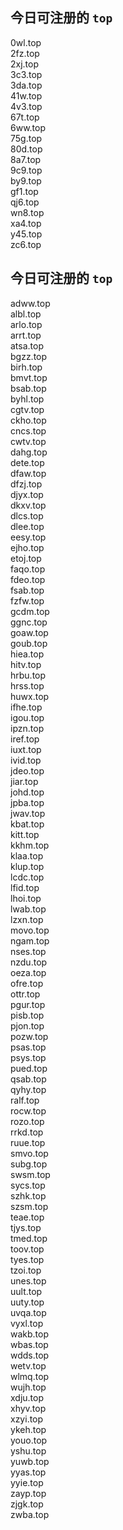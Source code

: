 
## 今日可注册的 `top`
>
0wl.top   
2fz.top   
2xj.top   
3c3.top   
3da.top   
41w.top   
4v3.top   
67t.top   
6ww.top   
75g.top   
80d.top   
8a7.top   
9c9.top   
by9.top   
gf1.top   
qj6.top   
wn8.top   
xa4.top   
y45.top   
zc6.top   


## 今日可注册的 `top`
>
adww.top   
albl.top   
arlo.top   
arrt.top   
atsa.top   
bgzz.top   
birh.top   
bmvt.top   
bsab.top   
byhl.top   
cgtv.top   
ckho.top   
cncs.top   
cwtv.top   
dahg.top   
dete.top   
dfaw.top   
dfzj.top   
djyx.top   
dkxv.top   
dlcs.top   
dlee.top   
eesy.top   
ejho.top   
etoj.top   
faqo.top   
fdeo.top   
fsab.top   
fzfw.top   
gcdm.top   
ggnc.top   
goaw.top   
goub.top   
hiea.top   
hitv.top   
hrbu.top   
hrss.top   
huwx.top   
ifhe.top   
igou.top   
ipzn.top   
iref.top   
iuxt.top   
ivid.top   
jdeo.top   
jiar.top   
johd.top   
jpba.top   
jwav.top   
kbat.top   
kitt.top   
kkhm.top   
klaa.top   
klup.top   
lcdc.top   
lfid.top   
lhoi.top   
lwab.top   
lzxn.top   
movo.top   
ngam.top   
nses.top   
nzdu.top   
oeza.top   
ofre.top   
ottr.top   
pgur.top   
pisb.top   
pjon.top   
pozw.top   
psas.top   
psys.top   
pued.top   
qsab.top   
qyhy.top   
ralf.top   
rocw.top   
rozo.top   
rrkd.top   
ruue.top   
smvo.top   
subg.top   
swsm.top   
sycs.top   
szhk.top   
szsm.top   
teae.top   
tjys.top   
tmed.top   
toov.top   
tyes.top   
tzoi.top   
unes.top   
uult.top   
uuty.top   
uvqa.top   
vyxl.top   
wakb.top   
wbas.top   
wdds.top   
wetv.top   
wlmq.top   
wujh.top   
xdju.top   
xhyv.top   
xzyi.top   
ykeh.top   
youo.top   
yshu.top   
yuwb.top   
yyas.top   
yyie.top   
zayp.top   
zjgk.top   
zwba.top   

